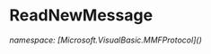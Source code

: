 ﻿# ReadNewMessage
_namespace: [Microsoft.VisualBasic.MMFProtocol](<a href="#" onClick="load('/docs/Microsoft.VisualBasic.MMFProtocol/index.md')"></a>)_






